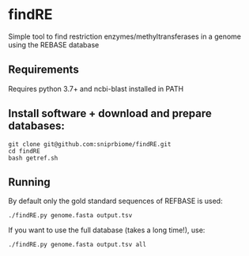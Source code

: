 # findRE
Simple tool to find restriction enzymes/methyltransferases in a genome using the REBASE database 

## Requirements

Requires python 3.7+ and ncbi-blast installed in PATH 


## Install software + download and prepare databases:
```
git clone git@github.com:sniprbiome/findRE.git
cd findRE
bash getref.sh
```

## Running

By default only the gold standard sequences of REFBASE is used:
```
./findRE.py genome.fasta output.tsv
```

If you want to use the full database (takes a long time!), use:
```
./findRE.py genome.fasta output.tsv all
```
